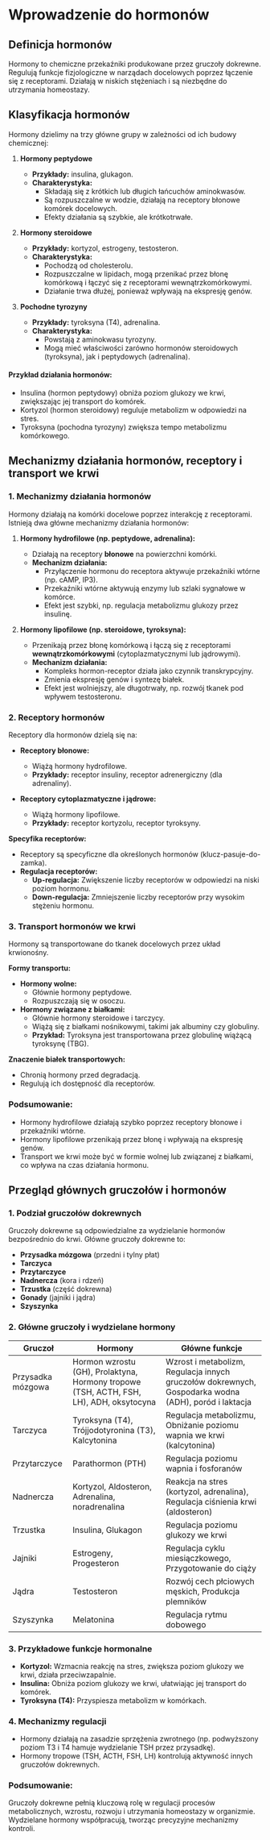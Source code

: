 # Wprowadzenie do hormonów

## Definicja hormonów

Hormony to chemiczne przekaźniki produkowane przez gruczoły dokrewne. Regulują funkcje fizjologiczne w narządach docelowych poprzez łączenie się z receptorami. Działają w niskich stężeniach i są niezbędne do utrzymania homeostazy.

## Klasyfikacja hormonów

Hormony dzielimy na trzy główne grupy w zależności od ich budowy chemicznej:

1. **Hormony peptydowe**
    - **Przykłady:** insulina, glukagon.
    - **Charakterystyka:**
        - Składają się z krótkich lub długich łańcuchów aminokwasów.
        - Są rozpuszczalne w wodzie, działają na receptory błonowe komórek docelowych.
        - Efekty działania są szybkie, ale krótkotrwałe.

2. **Hormony steroidowe**
    - **Przykłady:** kortyzol, estrogeny, testosteron.
    - **Charakterystyka:**
        - Pochodzą od cholesterolu.
        - Rozpuszczalne w lipidach, mogą przenikać przez błonę komórkową i łączyć się z receptorami wewnątrzkomórkowymi.
        - Działanie trwa dłużej, ponieważ wpływają na ekspresję genów.

3. **Pochodne tyrozyny**
    - **Przykłady:** tyroksyna (T4), adrenalina.
    - **Charakterystyka:**
        - Powstają z aminokwasu tyrozyny.
        - Mogą mieć właściwości zarówno hormonów steroidowych (tyroksyna), jak i peptydowych (adrenalina).

#### Przykład działania hormonów:
- Insulina (hormon peptydowy) obniża poziom glukozy we krwi, zwiększając jej transport do komórek.
- Kortyzol (hormon steroidowy) reguluje metabolizm w odpowiedzi na stres.
- Tyroksyna (pochodna tyrozyny) zwiększa tempo metabolizmu komórkowego.

## Mechanizmy działania hormonów, receptory i transport we krwi

### 1. Mechanizmy działania hormonów

Hormony działają na komórki docelowe poprzez interakcję z receptorami. Istnieją dwa główne mechanizmy działania hormonów:

1. **Hormony hydrofilowe (np. peptydowe, adrenalina):**
    - Działają na receptory **błonowe** na powierzchni komórki.
    - **Mechanizm działania:**
        - Przyłączenie hormonu do receptora aktywuje przekaźniki wtórne (np. cAMP, IP3).
        - Przekaźniki wtórne aktywują enzymy lub szlaki sygnałowe w komórce.
        - Efekt jest szybki, np. regulacja metabolizmu glukozy przez insulinę.

2. **Hormony lipofilowe (np. steroidowe, tyroksyna):**
    - Przenikają przez błonę komórkową i łączą się z receptorami **wewnątrzkomórkowymi** (cytoplazmatycznymi lub jądrowymi).
    - **Mechanizm działania:**
        - Kompleks hormon-receptor działa jako czynnik transkrypcyjny.
        - Zmienia ekspresję genów i syntezę białek.
        - Efekt jest wolniejszy, ale długotrwały, np. rozwój tkanek pod wpływem testosteronu.

### 2. Receptory hormonów

Receptory dla hormonów dzielą się na:

- **Receptory błonowe:**
    - Wiążą hormony hydrofilowe.
    - **Przykłady:** receptor insuliny, receptor adrenergiczny (dla adrenaliny).

- **Receptory cytoplazmatyczne i jądrowe:**
    - Wiążą hormony lipofilowe.
    - **Przykłady:** receptor kortyzolu, receptor tyroksyny.

**Specyfika receptorów:**
- Receptory są specyficzne dla określonych hormonów (klucz-pasuje-do-zamka).
- **Regulacja receptorów:**
    - **Up-regulacja:** Zwiększenie liczby receptorów w odpowiedzi na niski poziom hormonu.
    - **Down-regulacja:** Zmniejszenie liczby receptorów przy wysokim stężeniu hormonu.

### 3. Transport hormonów we krwi

Hormony są transportowane do tkanek docelowych przez układ krwionośny.

**Formy transportu:**
- **Hormony wolne:**
    - Głównie hormony peptydowe.
    - Rozpuszczają się w osoczu.
- **Hormony związane z białkami:**
    - Głównie hormony steroidowe i tarczycy.
    - Wiążą się z białkami nośnikowymi, takimi jak albuminy czy globuliny.
    - **Przykład:** Tyroksyna jest transportowana przez globulinę wiążącą tyroksynę (TBG).

**Znaczenie białek transportowych:**
- Chronią hormony przed degradacją.
- Regulują ich dostępność dla receptorów.

### Podsumowanie:

- Hormony hydrofilowe działają szybko poprzez receptory błonowe i przekaźniki wtórne.
- Hormony lipofilowe przenikają przez błonę i wpływają na ekspresję genów.
- Transport we krwi może być w formie wolnej lub związanej z białkami, co wpływa na czas działania hormonu.

## Przegląd głównych gruczołów i hormonów

### 1. Podział gruczołów dokrewnych

Gruczoły dokrewne są odpowiedzialne za wydzielanie hormonów bezpośrednio do krwi. Główne gruczoły dokrewne to:

- **Przysadka mózgowa** (przedni i tylny płat)
- **Tarczyca**
- **Przytarczyce**
- **Nadnercza** (kora i rdzeń)
- **Trzustka** (część dokrewna)
- **Gonady** (jajniki i jądra)
- **Szyszynka**

### 2. Główne gruczoły i wydzielane hormony

| Gruczoł           | Hormony                                                         | Główne funkcje                                   |
|--------------------|----------------------------------------------------------------|-------------------------------------------------|
| Przysadka mózgowa | Hormon wzrostu (GH), Prolaktyna, Hormony tropowe (TSH, ACTH, FSH, LH), ADH, oksytocyna | Wzrost i metabolizm, Regulacja innych gruczołów dokrewnych, Gospodarka wodna (ADH), poród i laktacja |
| Tarczyca          | Tyroksyna (T4), Trójjodotyronina (T3), Kalcytonina             | Regulacja metabolizmu, Obniżanie poziomu wapnia we krwi (kalcytonina) |
| Przytarczyce      | Parathormon (PTH)                                             | Regulacja poziomu wapnia i fosforanów           |
| Nadnercza         | Kortyzol, Aldosteron, Adrenalina, noradrenalina               | Reakcja na stres (kortyzol, adrenalina), Regulacja ciśnienia krwi (aldosteron) |
| Trzustka          | Insulina, Glukagon                                           | Regulacja poziomu glukozy we krwi               |
| Jajniki           | Estrogeny, Progesteron                                       | Regulacja cyklu miesiączkowego, Przygotowanie do ciąży |
| Jądra             | Testosteron                                                  | Rozwój cech płciowych męskich, Produkcja plemników |
| Szyszynka         | Melatonina                                                   | Regulacja rytmu dobowego                        |

### 3. Przykładowe funkcje hormonalne

- **Kortyzol:** Wzmacnia reakcję na stres, zwiększa poziom glukozy we krwi, działa przeciwzapalnie.
- **Insulina:** Obniża poziom glukozy we krwi, ułatwiając jej transport do komórek.
- **Tyroksyna (T4):** Przyspiesza metabolizm w komórkach.

### 4. Mechanizmy regulacji

- Hormony działają na zasadzie sprzężenia zwrotnego (np. podwyższony poziom T3 i T4 hamuje wydzielanie TSH przez przysadkę).
- Hormony tropowe (TSH, ACTH, FSH, LH) kontrolują aktywność innych gruczołów dokrewnych.

### Podsumowanie:

Gruczoły dokrewne pełnią kluczową rolę w regulacji procesów metabolicznych, wzrostu, rozwoju i utrzymania homeostazy w organizmie. Wydzielane hormony współpracują, tworząc precyzyjne mechanizmy kontroli.